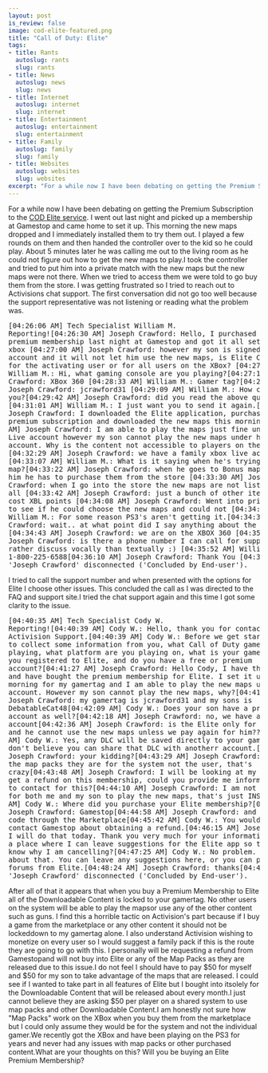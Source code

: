 ```yaml
--- 
layout: post
is_review: false
image: cod-elite-featured.png
title: "Call of Duty: Elite"
tags: 
- title: Rants
  autoslug: rants
  slug: rants
- title: News
  autoslug: news
  slug: news
- title: Internet
  autoslug: internet
  slug: internet
- title: Entertainment
  autoslug: entertainment
  slug: entertainment
- title: Family
  autoslug: family
  slug: family
- title: Websites
  autoslug: websites
  slug: websites
excerpt: "For a while now I have been debating on getting the Premium Subscription to the <a href=\"http://www.callofduty.com/elite\" title=\"Call of Duty: Elite\" target=\"_blank\">COD Elite service</a>.  I went out last night and picked up a membership at Gamestop and came home to set it up.  This morning the new maps dropped and I immediately installed them to try them out.  I played a few rounds on them and then handed the controller over to the kid so he could play.  About 5 minutes later he was calling me out to the living room as he could not figure out how to get the new maps to play."
---
```

For a while now I have been debating on getting the Premium Subscription to the [COD Elite service](http://www.callofduty.com/elite "Call of Duty: Elite").  I went out last night and picked up a membership at Gamestop and came home to set it up.  This morning the new maps dropped and I immediately installed them to try them out.  I played a few rounds on them and then handed the controller over to the kid so he could play.  About 5 minutes later he was calling me out to the living room as he could not figure out how to get the new maps to play.I took the controller and tried to put him into a private match with the new maps but the new maps were not there.  When we tried to access them we were told to go buy them from the store.  I was getting frustrated so I tried to reach out to Activisions chat support.  The first conversation did not go too well because the support representative was not listening or reading what the problem was.<!--more--><pre>[04:26:06 AM] Tech Specialist William M. Reporting![04:26:30 AM] Joseph Crawford: Hello, I purchased the Elite premium membership last night at Gamestop and got it all setup on my xbox [04:27:00 AM] Joseph Crawford: however my son is signed in to his account and it will not let him use the new maps, is Elite Content only for the activating user or for all users on the XBox? [04:27:11 AM] William M.: Hi, what gaming console are you playing?[04:27:17 AM] Joseph Crawford: XBox 360 [04:28:33 AM] William M.: Gamer tag?[04:28:41 AM] Joseph Crawford: jcrawford31 [04:29:09 AM] William M.: How can i help you?[04:29:42 AM] Joseph Crawford: did you read the above question? [04:31:01 AM] William M.: I just want you to send it again.[04:31:38 AM] Joseph Crawford: I downloaded the Elite application, purchased the premium subscription and downloaded the new maps this morning [04:32:17 AM] Joseph Crawford: I am able to play the maps just fine under my XBox Live account however my son cannot play the new maps under his xbox live account. Why is the content not accessible to players on the same xbox? [04:32:29 AM] Joseph Crawford: we have a family xbox live account [04:33:07 AM] William M.: What is it saying when he's trying to use the map?[04:33:22 AM] Joseph Crawford: when he goes to Bonus maps it tells him he has to purchase them from the store [04:33:30 AM] Joseph Crawford: when I go into the store the new maps are not listed there at all [04:33:42 AM] Joseph Crawford: just a bunch of other items which cost XBL points [04:34:08 AM] Joseph Crawford: Went into private match to see if he could choose the new maps and could not [04:34:19 AM] William M.: For some reason PS3's aren't getting it.[04:34:37 AM] Joseph Crawford: wait.. at what point did I say anything about the PS3? [04:34:43 AM] Joseph Crawford: we are on the XBOX 360 [04:35:18 AM] Joseph Crawford: is there a phone number I can call for support? I would rather discuss vocally than textually :) [04:35:52 AM] William M.: 1-800-225-6588[04:36:10 AM] Joseph Crawford: Thank You [04:36:26 AM] 'Joseph Crawford' disconnected ('Concluded by End-user').</pre>I tried to call the support number and when presented with the options for Elite I choose other issues.  This concluded the call as I was directed to the FAQ and support site.I tried the chat support again and this time I got some clarity to the issue.<pre>[04:40:35 AM] Tech Specialist Cody W. Reporting![04:40:39 AM] Cody W.: Hello, thank you for contacting Activision Support.[04:40:39 AM] Cody W.: Before we get started I'd like to collect some information from you, what Call of Duty game are you playing, what platform are you playing on, what is your gamertag, are you registered to Elite, and do you have a free or premium account?[04:41:27 AM] Joseph Crawford: Hello Cody, I have the XBox 360 and have bought the premium membership for Elite. I set it up this morning for my gamertag and I am able to play the new maps under my XBL account. However my son cannot play the new maps, why?[04:41:47 AM] Joseph Crawford: my gamertag is jcrawford31 and my sons is DebatableCat48[04:42:09 AM] Cody W.: Does your son have a premium account as well?[04:42:18 AM] Joseph Crawford: no, we have a family XBL account[04:42:36 AM] Joseph Crawford: is the Elite only for my gamertag and he cannot use the new maps unless we pay again for him??[04:43:10 AM] Cody W.: Yes, any DLC will be saved directly to your gamertag. I don't believe you can share that DLC with anotherr account.[04:43:18 AM] Joseph Crawford: your kidding?[04:43:29 AM] Joseph Crawford: if I buy the map packs they are for the system not the user, that's crazy[04:43:48 AM] Joseph Crawford: I will be looking at my options to get a refund on this membership, could you provide me information on who to contact for this?[04:44:10 AM] Joseph Crawford: I am not paying $50 for both me and my son to play the new maps, that's just INSANE[04:44:46 AM] Cody W.: Where did you purchase your Elite membership?[04:44:50 AM] Joseph Crawford: Gamestop[04:44:58 AM] Joseph Crawford: and entered the code through the Marketplace[04:45:42 AM] Cody W.: You would need to contact Gamestop about obtaining a refund.[04:46:15 AM] Joseph Crawford: I will do that today. Thank you very much for your information. Is there a place where I can leave suggestions for the Elite app so that they know why I am cancelling?[04:47:25 AM] Cody W.: No problem. I'm sorry about that. You can leave any suggestions here, or you can post on the forums from Elite.[04:48:24 AM] Joseph Crawford: thanks[04:48:31 AM] 'Joseph Crawford' disconnected ('Concluded by End-user').</pre>After all of that it appears that when you buy a Premium Membership to Elite all of the Downloadable Content is locked to your gamertag.  No other users on the system will be able to play the mapsor use any of the other content such as guns.  I find this a horrible tactic on Activision's part because if I buy a game from the marketplace or any other content it should not be lockeddown to my gamertag alone. I also understand Activision wishing to monetize on every user so I would suggest a family pack if this is the route they are going to go with this.  I personally will be requesting a refund from Gamestopand will not buy into Elite or any of the Map Packs as they are released due to this issue.I do not feel I should have to pay $50 for myself and $50 for my son to take advantage of the maps that are released.  I could see if I wanted to take part in all features of Elite but I bought into itsolely for the Downloadable Content that will be released about every month.I just cannot believe they are asking $50 per player on a shared system to use map packs and other Downloadable Content.I am honestly not sure how "Map Packs" work on the XBox when you buy them from the marketplace but I could only assume they would be for the system and not the individual gamer.We recently got the XBox and have been playing on the PS3 for years and never had any issues with map packs or other purchased content.What are your thoughts on this?  Will you be buying an Elite Premium Membership?
